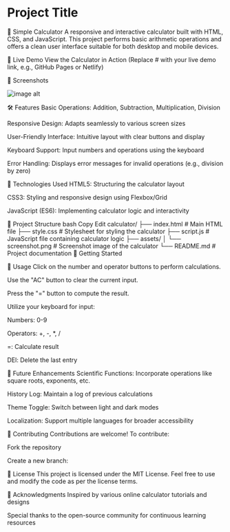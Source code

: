 # Project Title

🧮 Simple Calculator
A responsive and interactive calculator built with HTML, CSS, and JavaScript. This project performs basic arithmetic operations and offers a clean user interface suitable for both desktop and mobile devices.

🚀 Live Demo
View the Calculator in Action
(Replace # with your live demo link, e.g., GitHub Pages or Netlify)

📸 Screenshots

![image alt]()


🛠️ Features
Basic Operations: Addition, Subtraction, Multiplication, Division

Responsive Design: Adapts seamlessly to various screen sizes

User-Friendly Interface: Intuitive layout with clear buttons and display

Keyboard Support: Input numbers and operations using the keyboard

Error Handling: Displays error messages for invalid operations (e.g., division by zero)

🧰 Technologies Used
HTML5: Structuring the calculator layout

CSS3: Styling and responsive design using Flexbox/Grid

JavaScript (ES6): Implementing calculator logic and interactivity

📂 Project Structure
bash
Copy
Edit
calculator/
├── index.html       # Main HTML file
├── style.css        # Stylesheet for styling the calculator
├── script.js        # JavaScript file containing calculator logic
├── assets/
│   └── screenshot.png  # Screenshot image of the calculator
└── README.md        # Project documentation
🚀 Getting Started


🎯 Usage
Click on the number and operator buttons to perform calculations.

Use the "AC" button to clear the current input.

Press the "=" button to compute the result.

Utilize your keyboard for input:

Numbers: 0-9

Operators: +, -, *, /

=: Calculate result

DEl: Delete the last entry

🧩 Future Enhancements
Scientific Functions: Incorporate operations like square roots, exponents, etc.

History Log: Maintain a log of previous calculations

Theme Toggle: Switch between light and dark modes

Localization: Support multiple languages for broader accessibility

🤝 Contributing
Contributions are welcome! To contribute:

Fork the repository

Create a new branch:


📝 License
This project is licensed under the MIT License.
Feel free to use and modify the code as per the license terms.

🙌 Acknowledgments
Inspired by various online calculator tutorials and designs

Special thanks to the open-source community for continuous learning resources

